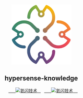 <div align="center">
   <img alt="logo" width="200" height="200" src="public/images/logo.png">
   <h2>hypersense-knowledge</h2>
   <a href="https://github.com/HyperSenseTech" target="_blank">
     <img alt="氦闪技术" src="https://img.shields.io/github/stars/ac4nd
?style=social&label=Stars"/>
  </a>
   <a href="https://gitee.com/datural" target="_blank">
     <img alt="氦闪技术" src="https://img.shields.io/badge/Author-%E6%B0%A6%E9%97%AA%E6%8A%80%E6%9C%AF%E5%BC%80%E6%BA%90-blue
"/>
   </a>
</div>
